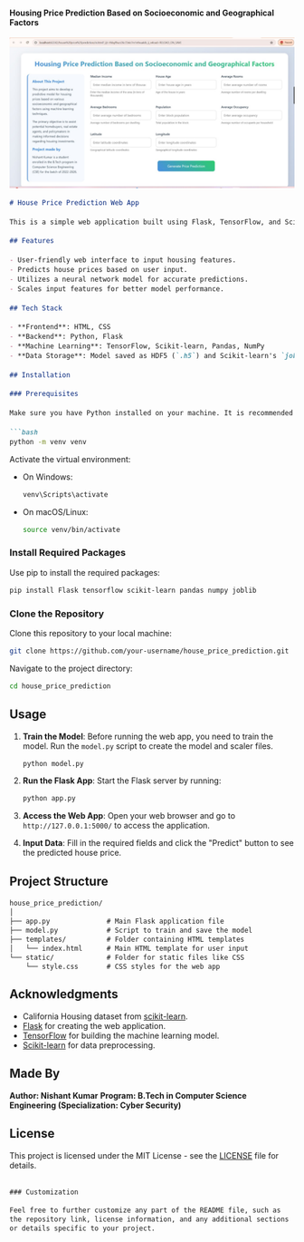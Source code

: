 #### Housing Price Prediction Based on Socioeconomic and Geographical Factors
![Application Screenshot](house.jpg) 

```markdown
# House Price Prediction Web App

This is a simple web application built using Flask, TensorFlow, and Scikit-learn for predicting house prices based on various features of the housing dataset. The model is trained on the California Housing dataset.

## Features

- User-friendly web interface to input housing features.
- Predicts house prices based on user input.
- Utilizes a neural network model for accurate predictions.
- Scales input features for better model performance.

## Tech Stack

- **Frontend**: HTML, CSS
- **Backend**: Python, Flask
- **Machine Learning**: TensorFlow, Scikit-learn, Pandas, NumPy
- **Data Storage**: Model saved as HDF5 (`.h5`) and Scikit-learn's `joblib` for scalers.

## Installation

### Prerequisites

Make sure you have Python installed on your machine. It is recommended to create a virtual environment for this project. You can create a virtual environment using:

```bash
python -m venv venv
```

Activate the virtual environment:

- On Windows:
  ```bash
  venv\Scripts\activate
  ```

- On macOS/Linux:
  ```bash
  source venv/bin/activate
  ```

### Install Required Packages

Use pip to install the required packages:

```bash
pip install Flask tensorflow scikit-learn pandas numpy joblib
```

### Clone the Repository

Clone this repository to your local machine:

```bash
git clone https://github.com/your-username/house_price_prediction.git
```

Navigate to the project directory:

```bash
cd house_price_prediction
```

## Usage

1. **Train the Model**: Before running the web app, you need to train the model. Run the `model.py` script to create the model and scaler files.

   ```bash
   python model.py
   ```

2. **Run the Flask App**: Start the Flask server by running:

   ```bash
   python app.py
   ```

3. **Access the Web App**: Open your web browser and go to `http://127.0.0.1:5000/` to access the application.

4. **Input Data**: Fill in the required fields and click the "Predict" button to see the predicted house price.

## Project Structure

```
house_price_prediction/
│
├── app.py              # Main Flask application file
├── model.py            # Script to train and save the model
├── templates/          # Folder containing HTML templates
│   └── index.html      # Main HTML template for user input
└── static/             # Folder for static files like CSS
    └── style.css       # CSS styles for the web app
```

## Acknowledgments

- California Housing dataset from [scikit-learn](https://scikit-learn.org/stable/modules/generated/sklearn.datasets.fetch_california_housing.html).
- [Flask](https://flask.palletsprojects.com/) for creating the web application.
- [TensorFlow](https://www.tensorflow.org/) for building the machine learning model.
- [Scikit-learn](https://scikit-learn.org/) for data preprocessing.

## Made By
**Author: Nishant Kumar**
**Program: B.Tech in Computer Science Engineering (Specialization: Cyber Security)**

## License

This project is licensed under the MIT License - see the [LICENSE](LICENSE) file for details.
```

### Customization

Feel free to further customize any part of the README file, such as the repository link, license information, and any additional sections or details specific to your project.
